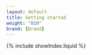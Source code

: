 ```yaml
---
layout: default
title: Getting started
weight: "010"
brand: [Brand]
---
```



{% include showIndex.liquid %}